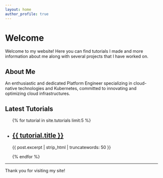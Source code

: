 ```yaml
---
layout: home
author_profile: true
---
```


# Welcome
Welcome to my website! Here you can find tutorials I made and more information about me along with several projects that I have worked on.

## About Me
An enthusiastic and dedicated Platform Engineer specializing in cloud-native technologies and Kubernetes, committed to innovating and optimizing cloud infrastructures.

## Latest Tutorials
<ul>
  {% for tutorial in site.tutorials limit:5 %}
    <li>
      <h2><a href="{{ tutorial.url }}">{{ tutorial.title }}</a></h2>
      <p>{{ post.excerpt | strip_html | truncatewords: 50 }}</p>
    </li>
  {% endfor %}
</ul>

---

Thank you for visiting my site!